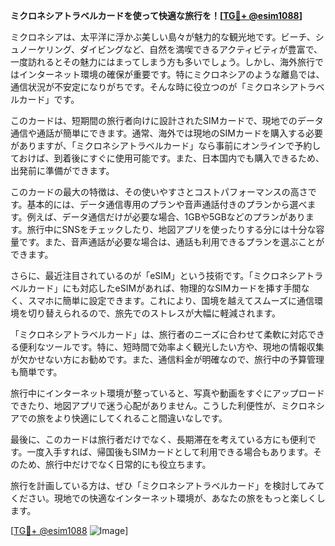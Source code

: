 **ミクロネシアトラベルカードを使って快適な旅行を！[[TG💪+ @esim1088](https://t.me/s/esim1088)]**

ミクロネシアは、太平洋に浮かぶ美しい島々が魅力的な観光地です。ビーチ、シュノーケリング、ダイビングなど、自然を満喫できるアクティビティが豊富で、一度訪れるとその魅力にはまってしまう方も多いでしょう。しかし、海外旅行ではインターネット環境の確保が重要です。特にミクロネシアのような離島では、通信状況が不安定になりがちです。そんな時に役立つのが「ミクロネシアトラベルカード」です。

このカードは、短期間の旅行者向けに設計されたSIMカードで、現地でのデータ通信や通話が簡単にできます。通常、海外では現地のSIMカードを購入する必要がありますが、「ミクロネシアトラベルカード」なら事前にオンラインで予約しておけば、到着後にすぐに使用可能です。また、日本国内でも購入できるため、出発前に準備ができます。

このカードの最大の特徴は、その使いやすさとコストパフォーマンスの高さです。基本的には、データ通信専用のプランや音声通話付きのプランから選べます。例えば、データ通信だけが必要な場合、1GBや5GBなどのプランがあります。旅行中にSNSをチェックしたり、地図アプリを使ったりする分には十分な容量です。また、音声通話が必要な場合は、通話も利用できるプランを選ぶことができます。

さらに、最近注目されているのが「eSIM」という技術です。「ミクロネシアトラベルカード」にも対応したeSIMがあれば、物理的なSIMカードを挿す手間なく、スマホに簡単に設定できます。これにより、国境を越えてスムーズに通信環境を切り替えられるので、旅先でのストレスが大幅に軽減されます。

「ミクロネシアトラベルカード」は、旅行者のニーズに合わせて柔軟に対応できる便利なツールです。特に、短時間で効率よく観光したい方や、現地の情報収集が欠かせない方にお勧めです。また、通信料金が明確なので、旅行中の予算管理も簡単です。

旅行中にインターネット環境が整っていると、写真や動画をすぐにアップロードできたり、地図アプリで迷う心配がありません。こうした利便性が、ミクロネシアでの旅をより快適にしてくれること間違いなしです。

最後に、このカードは旅行者だけでなく、長期滞在を考えている方にも便利です。一度入手すれば、帰国後もSIMカードとして利用できる場合もあります。そのため、旅行中だけでなく日常的にも役立ちます。

旅行を計画している方は、ぜひ「ミクロネシアトラベルカード」を検討してみてください。現地での快適なインターネット環境が、あなたの旅をもっと楽しくします。

[[TG💪+ @esim1088](https://t.me/s/esim1088) ![Image](https://i.postimg.cc/Y0z9fWf4/image.png)]